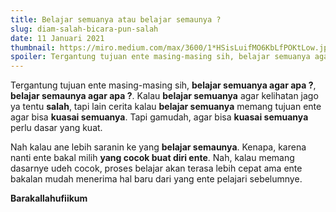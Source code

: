 ```yaml
---
title: Belajar semuanya atau belajar semaunya ?
slug: diam-salah-bicara-pun-salah
date: 11 Januari 2021
thumbnail: https://miro.medium.com/max/3600/1*HSisLuifMO6KbLfPOKtLow.jpeg
spoiler: Tergantung tujuan ente masing-masing sih, belajar semuanya agar apa ?, belajar semaunya agar apa ?.
---
```


Tergantung tujuan ente masing-masing sih, **belajar semuanya agar apa ?**, 
**belajar semaunya agar apa ?**. Kalau **belajar semuanya** agar kelihatan jago ya tentu **salah**, tapi lain cerita kalau **belajar semuanya** memang tujuan ente agar bisa  **kuasai semuanya**. Tapi gamudah, agar bisa  **kuasai semuanya** perlu dasar yang kuat. 

Nah kalau ane lebih saranin ke yang **belajar semaunya**. Kenapa, karena nanti ente bakal milih **yang cocok buat diri ente**. Nah, kalau memang dasarnye udeh cocok, proses belajar akan terasa lebih cepat ama ente bakalan mudah menerima hal baru dari yang ente pelajari sebelumnye.

**Barakallahufiikum**

